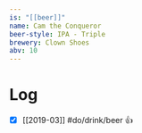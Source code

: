 ```yaml
---
is: "[[beer]]"
name: Cam the Conqueror
beer-style: IPA - Triple
brewery: Clown Shoes
abv: 10
---
```

# Log
- [x] [[2019-03]] #do/drink/beer 👍
